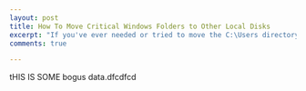 ```yaml
---
layout: post
title: How To Move Critical Windows Folders to Other Local Disks
excerpt: "If you've ever needed or tried to move the C:\Users directory or other default Windows directories to another place other than the default one, you know it can be quite difficult."
comments: true

---
```

tHIS IS SOME bogus data.dfcdfcd